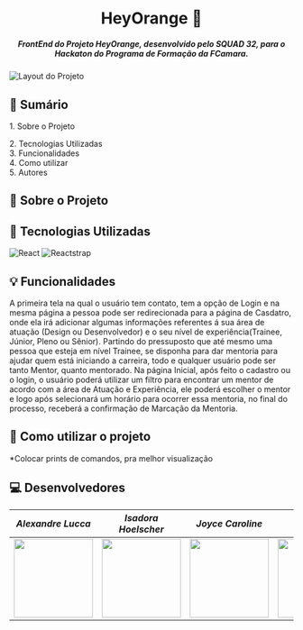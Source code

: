 <h1 align="center">HeyOrange 🍊</h1>
<h5 align="center">FrontEnd do Projeto HeyOrange, desenvolvido pelo SQUAD 32, para o Hackaton do Programa de Formação da FCamara.</h5>

<img src = "https://cdn.discordapp.com/attachments/958876722193895484/964352798487638026/Captura_de_tela_de_2022-04-14_23-12-23.png" alt="Layout do Projeto">


## :mega: Sumário
<div>
  <a>1. Sobre o Projeto</a>  
  
  <a>2. Tecnologias Utilizadas</a>  
  <a>3. Funcionalidades</a>  
  <a>4. Como utilizar</a>   
  <a>5. Autores</a>
</div>


## :memo: Sobre o Projeto


## :floppy_disk: Tecnologias Utilizadas
![React](https://img.shields.io/badge/react-%23563D7C.svg?style=for-the-badge&logo=react&logoColor=white)
![Reactstrap](https://img.shields.io/badge/reactstrap-%23323330.svg?style=for-the-badge&logo=react&logoColor=%23F7DF1E)
  



## :bulb: Funcionalidades
  A primeira tela na qual o usuário tem contato, tem a opção de Login e na mesma página a pessoa pode ser redirecionada para a página de Casdatro, onde ela irá adicionar algumas informações referentes á sua área de atuação (Design ou Desenvolvedor) e o seu nível de experiência(Trainee, Júnior, Pleno ou Sênior). Partindo do pressuposto que até mesmo uma pessoa que esteja em nível Trainee, se disponha para dar mentoria para ajudar quem está iniciando a carreira, todo e qualquer usuário pode ser tanto Mentor, quanto mentorado.
  Na página Inicial, após feito o cadastro ou o login, o usuário poderá utilizar um filtro para encontrar um mentor de acordo com a área de Atuação e Experiência, ele poderá escolher o mentor e logo após selecionará um horário para ocorrer essa mentoria, no final do processo, receberá a confirmação de Marcação da Mentoria.



## :pushpin: Como utilizar o projeto
  *Colocar prints de comandos, pra melhor visualização
  



## :computer: Desenvolvedores
|_Alexandre Lucca_|_Isadora Hoelscher_|_Joyce Caroline_|_Ruan Dias_|
|---|---|---|---|
|<img src="https://github.com/alexamorim17.png" width="140">|<img src="https://github.com/isahoelscher.png" width="140">|<img src="https://github.com/joyce-caroline.png" width="140">|<img src="https://github.com/ruandias.png" width="140">
  


